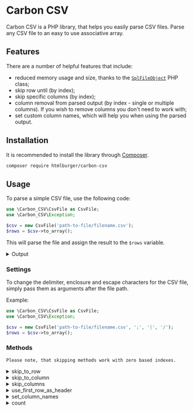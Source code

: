 Carbon CSV
==========

Carbon CSV is a PHP library, that helps you easily parse CSV files.
Parse any CSV file to an easy to use associative array.

## Features

There are a number of helpful features that include:

* reduced memory usage and size, thanks to the [`SplFileObject`](http://php.net/manual/en/class.splfileobject.php) PHP class;
* skip row until (by index);
* skip specific columns (by index);
* column removal from parsed output (by index - single or multiple columns). If you wish to remove columns you don't need to work with;
* set custom column names, which will help you when using the parsed output.

## Installation

It is recommended to install the library through [Composer](https://getcomposer.org/).

```bash
composer require htmlburger/carbon-csv
```

## Usage

To parse a simple CSV file, use the following code:

```php
use \Carbon_CSV\CsvFile as CsvFile;
use \Carbon_CSV\Exception;

$csv = new CsvFile('path-to-file/filename.csv');
$rows = $csv->to_array();
```

This will parse the file and assign the result to the `$rows` variable.

<details><summary>Output</summary>

```
Array
(
    [0] => Array
        (
            [0] => John
            [1] => Doe
            [2] => Simple Company Name
            [3] => Street Name, 1234, City Name, Country Name
        )
    [1] => Array
        (
            [0] => Jane
            [1] => Doe
            [2] => Nice Company Name
            [3] => Street Name, 5678, City Name, Country Name
        )
)

```
</details>

### Settings

To change the delimiter, enclosure and escape characters for the CSV file, simply pass them as arguments after the file path.

Example:

```php
use \Carbon_CSV\CsvFile as CsvFile;
use \Carbon_CSV\Exception;

$csv = new CsvFile('path-to-file/filename.csv', ';', '|', '/');
$rows = $csv->to_array();
```

### Methods

```
Please note, that skipping methods work with zero based indexes.
```

<details><summary>skip_to_row</summary>

To skip to a specific row, simply pass the index of the row.

This will tell the parser to start reading from that row until the end of the file.

```php
use \Carbon_CSV\CsvFile as CsvFile;
use \Carbon_CSV\Exception;

$csv = new CsvFile('path-to-file/filename.csv');
$csv->skip_to_row(1);
$rows = $csv->to_array();
```

Contents before skipping to a specific row:

```
Array
(
    [0] => Array
        (
            [0] => John
            [1] => Doe
            [2] => Simple Company Name
            [3] => Street Name, 1234, City Name, Country Name
        )
    [1] => Array
        (
            [0] => Jane
            [1] => Doe
            [2] => Nice Company Name
            [3] => Street Name, 5678, City Name, Country Name
        )
)
```

Contents after skipping to a specific row:

```
Array
(
    [0] => Array
        (
            [0] => Jane
            [1] => Doe
            [2] => Nice Company Name
            [3] => Street Name, 5678, City Name, Country Name
        )
)

```

</details>

<details><summary>skip_to_column</summary>

To skip to a specific column, simply pass the index of the column.

```php
use \Carbon_CSV\CsvFile as CsvFile;
use \Carbon_CSV\Exception;

$csv = new CsvFile('path-to-file/filename.csv');
$csv->skip_to_column(2);
$rows = $csv->to_array();
```

Contents before skipping to a specific column:

```
Array
(
    [0] => Array
        (
            [0] => John
            [1] => Doe
            [2] => Simple Company Name
            [3] => Street Name, 1234, City Name, Country Name
        )
    [1] => Array
        (
            [0] => Jane
            [1] => Doe
            [2] => Nice Company Name
            [3] => Street Name, 5678, City Name, Country Name
        )
)
```

Contents after skipping to a specific column:

```
Array
(
    [0] => Array
        (
            [0] => Simple Company Name
            [1] => Street Name, 1234, City Name, Country Name
        )
    [1] => Array
        (
            [0] => Nice Company Name
            [1] => Street Name, 5678, City Name, Country Name
        )
)

```

</details>

<details><summary>skip_columns</summary>

To skip multiple columns, pass the indexes of those columns as an array.

**Important:** when skipping, indexes are reset to start from 0, so you don't need to remember which indexes are available.

```php
use \Carbon_CSV\CsvFile as CsvFile;
use \Carbon_CSV\Exception;

$csv = new CsvFile('path-to-file/filename.csv');
$csv->skip_columns(array(0, 2, 3));
$rows = $csv->to_array();
```

Contents before skipping columns:

```
Array
(
    [0] => Array
        (
            [0] => John
            [1] => Doe
            [2] => Simple Company Name
            [3] => Street Name, 1234, City Name, Country Name
        )
    [1] => Array
        (
            [0] => Jane
            [1] => Doe
            [2] => Nice Company Name
            [3] => Street Name, 5678, City Name, Country Name
        )
)
```

Contents after skipping columns:

```
Array
(
    [0] => Array
        (
            [0] => Doe
        )
    [1] => Array
        (
            [0] => Doe
        )
)

```

</details>

<details><summary>use_first_row_as_header</summary>

To use the first row from the CSV, simply call this method.

**Important:** if the `skip_to_row` is called prior to calling this method, the parser will use the row it's set to skip to, as the header row.

```php
use \Carbon_CSV\CsvFile as CsvFile;
use \Carbon_CSV\Exception;

$csv = new CsvFile('path-to-file/filename.csv');
$csv->use_first_row_as_header();
$rows = $csv->to_array();
```

Contents before assigning a header row:

```
Array
(
    [0] => Array
        (
            [0] => First Name
            [1] => Last Name
        )
    [1] => Array
        (
            [0] => John
            [1] => Doe
        )
    [2] => Array
        (
            [0] => Jane
            [1] => Dove
        )
)
```

Contents after assigning a header row:

```
Array
(
    [0] => Array
        (
            [First Name] => John
            [Last Name] => Doe
        )
    [1] => Array
        (
            [First Name] => Jane
            [Last Name] => Dove
        )
)
```

Since we're telling the parser to use the first row as a header row, it is assigned and skipped.

</details>

<details><summary>set_column_names</summary>

If you wish to use your own indexes for the columns, pass them using an array.

**Important:** you can use this method with `use_first_row_as_header`, so you can set the names of the columns based on the header row.

Example without `use_first_row_as_header` (using a file without a head row):

```php
use \Carbon_CSV\CsvFile as CsvFile;
use \Carbon_CSV\Exception;

$csv = new CsvFile('path-to-file/filename-no-head-rows.csv');
$csv->set_column_names([
    0 => 'first_name',
    1 => 'last_name',
    2 => 'company_name',
    3 => 'address',
]);
$rows = $csv->to_array();
```

Contents before setting custom column names:

```
Array
(
    [0] => Array
        (
            [0] => John
            [1] => Doe
            [2] => Simple Company Name
            [3] => Street Name, 1234, City Name, Country Name
        )
    [1] => Array
        (
            [0] => Jane
            [1] => Doe
            [2] => Nice Company Name
            [3] => Street Name, 5678, City Name, Country Name
        )
)
```

Contents after setting custom column names:

```
Array
(
    [0] => Array
        (
            [first_name] => John
            [last_name] => Doe
            [company_name] => Simple Company Name
            [address] => Street Name, 1234, City Name, Country Name
        )
    [1] => Array
        (
            [first_name] => Jane
            [last_name] => Doe
            [company_name] => Nice Company Name
            [address] => Street Name, 5678, City Name, Country Name
        )
)
```

----

Example with `use_first_row_as_header` (using a file with a head row):

```php
use \Carbon_CSV\CsvFile as CsvFile;
use \Carbon_CSV\Exception;

$csv = new CsvFile('path-to-file/filename-no-head-rows.csv');
$csv->use_first_row_as_header();
$csv->set_column_names([
    'First Name' => 'first_name',
    'Last Name' => 'last_name',
    'Company Name' => 'company_name',
    'Address' => 'address',
]);
$rows = $csv->to_array();
```

Contents before setting custom column names:

```
Array
(
    [0] => Array
        (
            [0] => First Name
            [1] => Last Name
            [2] => Company Name
            [3] => Address
        )
    [1] => Array
        (
            [0] => John
            [1] => Doe
            [2] => Simple Company Name
            [3] => Street Name, 1234, City Name, Country Name
        )
    [2] => Array
        (
            [0] => Jane
            [1] => Doe
            [2] => Nice Company Name
            [3] => Street Name, 5678, City Name, Country Name
        )
)
```

Contents after setting custom column names:

```
Array
(
    [0] => Array
        (
            [first_name] => John
            [last_name] => Doe
            [company_name] => Simple Company Name
            [address] => Street Name, 1234, City Name, Country Name
        )
    [1] => Array
        (
            [first_name] => Jane
            [last_name] => Doe
            [company_name] => Nice Company Name
            [address] => Street Name, 5678, City Name, Country Name
        )
)
```

</details>

<details><summary>count</summary>

Get the total number of rows in the CSV file (please note, that this skips the empty rows);

```php
use \Carbon_CSV\CsvFile as CsvFile;
use \Carbon_CSV\Exception;

$csv = new CsvFile('path-to-file/filename.csv');
$total_number_of_rows = $csv->count();
```

`$total_number_of_rows = $csv->count()` is equivalent to `count($csv->to_array())`.

</details>


